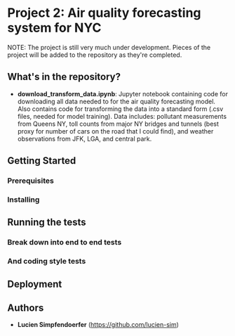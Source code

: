 # Project 2: Air quality forecasting system for NYC


NOTE: The project is still very much under development. Pieces of the project will be added to the repository as they're completed. 

## What's in the repository? 
* **download_transform_data.ipynb**: Jupyter notebook containing code for downloading all data needed to for the air quality forecasting model. Also contains code for transforming the data into a standard form (.csv files, needed for model training). Data includes: pollutant measurements from Queens NY, toll counts from major NY bridges and tunnels (best proxy for number of cars on the road that I could find), and weather observations from JFK, LGA, and central park. 

## Getting Started



### Prerequisites



### Installing



## Running the tests



### Break down into end to end tests



### And coding style tests



## Deployment



## Authors

* **Lucien Simpfendoerfer** (https://github.com/lucien-sim)
